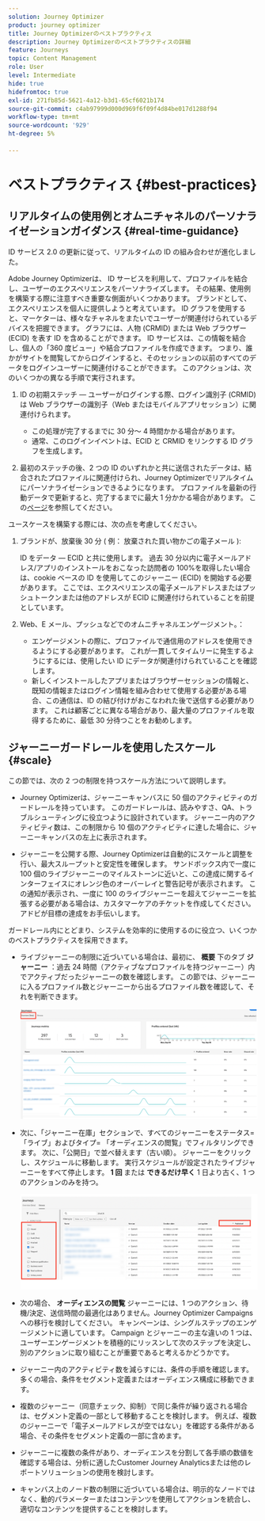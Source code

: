 ```yaml
---
solution: Journey Optimizer
product: journey optimizer
title: Journey Optimizerのベストプラクティス
description: Journey Optimizerのベストプラクティスの詳細
feature: Journeys
topic: Content Management
role: User
level: Intermediate
hide: true
hidefromtoc: true
exl-id: 271fb85d-5621-4a12-b3d1-65cf6021b174
source-git-commit: c4ab97999d000d969f6f09f4d84be017d1288f94
workflow-type: tm+mt
source-wordcount: '929'
ht-degree: 5%

---
```


# ベストプラクティス {#best-practices}

## リアルタイムの使用例とオムニチャネルのパーソナライゼーションガイダンス {#real-time-guidance}

ID サービス 2.0 の更新に従って、リアルタイムの ID の組み合わせが進化しました。

Adobe Journey Optimizerは、 ID サービスを利用して、プロファイルを結合し、ユーザーのエクスペリエンスをパーソナライズします。 その結果、使用例を構築する際に注意すべき重要な側面がいくつかあります。 ブランドとして、エクスペリエンスを個人に提供しようと考えています。 ID グラフを使用すると、マーケターは、様々なチャネルをまたいでユーザーが関連付けられているデバイスを把握できます。 グラフには、人物 (CRMID) または Web ブラウザー (ECID) を表す ID を含めることができます。 ID サービスは、この情報を結合し、個人の「360 度ビュー」や結合プロファイルを作成できます。 つまり、誰かがサイトを閲覧してからログインすると、そのセッションの以前のすべてのデータをログインユーザーに関連付けることができます。 このアクションは、次のいくつかの異なる手順で実行されます。

1. ID の初期ステッチ — ユーザーがログインする際、ログイン識別子 (CRMID) は Web ブラウザーの識別子（Web またはモバイルアプリセッション）に関連付けられます。

   * この処理が完了するまでに 30 分～ 4 時間かかる場合があります。
   * 通常、このログインイベントは、ECID と CRMID をリンクする ID グラフを生成します。

1. 最初のステッチの後、2 つの ID のいずれかと共に送信されたデータは、結合されたプロファイルに関連付けられ、Journey Optimizerでリアルタイムにパーソナライゼーションできるようになります。 プロファイルを最新の行動データで更新すると、完了するまでに最大 1 分かかる場合があります。 この[ページ](https://experienceleague.adobe.com/docs/experience-platform/ingestion/streaming/overview.html?lang=ja)を参照してください。

ユースケースを構築する際には、次の点を考慮してください。

1. ブランドが、放棄後 30 分 ( 例： 放棄された買い物かごの電子メール ):

   ID をデータ — ECID と共に使用します。 過去 30 分以内に電子メールアドレス/アプリのインストールをおこなった訪問者の 100%を取得したい場合は、cookie ベースの ID を使用してこのジャーニー (ECID) を開始する必要があります。 ここでは、エクスペリエンスの電子メールアドレスまたはプッシュトークンまたは他のアドレスが ECID に関連付けられていることを前提としています。

1. Web、E メール、プッシュなどでのオムニチャネルエンゲージメント。：

   * エンゲージメントの際に、プロファイルで通信用のアドレスを使用できるようにする必要があります。 これが一貫してタイムリーに発生するようにするには、使用したい ID にデータが関連付けられていることを確認します。
   * 新しくインストールしたアプリまたはブラウザーセッションの情報と、既知の情報またはログイン情報を組み合わせて使用する必要がある場合、この通信は、ID の結び付けがおこなわれた後で送信する必要があります。 これは顧客ごとに異なる場合があり、最大量のプロファイルを取得するために、最低 30 分待つことをお勧めします。

## ジャーニーガードレールを使用したスケール {#scale}

この節では、次の 2 つの制限を持つスケール方法について説明します。

* Journey Optimizerは、ジャーニーキャンバスに 50 個のアクティビティのガードレールを持っています。 このガードレールは、読みやすさ、QA、トラブルシューティングに役立つように設計されています。 ジャーニー内のアクティビティ数は、この制限から 10 個のアクティビティに達した場合に、ジャーニーキャンバスの左上に表示されます。

* ジャーニーを公開する際、Journey Optimizerは自動的にスケールと調整を行い、最大スループットと安定性を確保します。 サンドボックス内で一度に 100 個のライブジャーニーのマイルストーンに近いと、この達成に関するインターフェイスにオレンジ色のオーバーレイと警告記号が表示されます。 この通知が表示され、一度に 100 のライブジャーニーを超えてジャーニーを拡張する必要がある場合は、カスタマーケアのチケットを作成してください。アドビが目標の達成をお手伝いします。

ガードレール内にとどまり、システムを効率的に使用するのに役立つ、いくつかのベストプラクティスを採用できます。

* ライブジャーニーの制限に近づいている場合は、最初に、 **概要** 下のタブ **ジャーニー** ：過去 24 時間（アクティブなプロファイルを持つジャーニー）内でアクティブだったジャーニーの数を確認します。 この節では、ジャーニーに入るプロファイル数とジャーニーから出るプロファイル数を確認して、それを判断できます。

  ![](assets/journey-guardrails2.png)

* 次に、「ジャーニー在庫」セクションで、すべてのジャーニーをステータス= 「ライブ」およびタイプ= 「オーディエンスの閲覧」でフィルタリングできます。 次に、「公開日」で並べ替えます（古い順）。 ジャーニーをクリックし、スケジュールに移動します。 実行スケジュールが設定されたライブジャーニーをすべて停止します。 **1 回** または **できるだけ早く** 1 日より古く、1 つのアクションのみを持つ。

  ![](assets/journey-guardrails1.png)

* 次の場合、 **オーディエンスの閲覧** ジャーニーには、1 つのアクション、待機/決定、送信時間の最適化はありません。Journey Optimizer Campaigns への移行を検討してください。 キャンペーンは、シングルステップのエンゲージメントに適しています。 Campaign とジャーニーの主な違いの 1 つは、ユーザーエンゲージメントを積極的にリッスンして次のステップを決定し、別のアクションに取り組むことが重要であると考えるかどうかです。
* ジャーニー内のアクティビティ数を減らすには、条件の手順を確認します。 多くの場合、条件をセグメント定義またはオーディエンス構成に移動できます。
* 複数のジャーニー（同意チェック、抑制）で同じ条件が繰り返される場合は、セグメント定義の一部として移動することを検討します。 例えば、複数のジャーニーで「電子メールアドレスが空ではない」を確認する条件がある場合、その条件をセグメント定義の一部に含めます。
* ジャーニーに複数の条件があり、オーディエンスを分割して各手順の数値を確認する場合は、分析に適したCustomer Journey Analyticsまたは他のレポートソリューションの使用を検討します。
* キャンバス上のノード数の制限に近づいている場合は、明示的なノードではなく、動的パラメーターまたはコンテンツを使用してアクションを統合し、適切なコンテンツを提供することを検討します。
